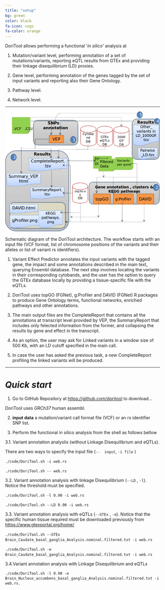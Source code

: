 ```yaml
---
title: "setup"
bg: green
color: black
fa-icon: cogs
fa-color: orange
---
```


DoriTool allows performing a functional '_in silico_' analysis at

1) Mutation/variant level, performing annotation of a set of mutations/variants, reporting eQTL results from GTEx and providing their linkage disequilibrium (LD) proxies.

2) Gene level, performing annotation of the genes tagged by the set of input variants and reporting also their Gene Ontology.

3) Pathway level.

4) Network level.

--------------------

![Doritool Logo](../img/workflow.png)


Schematic diagram of the DoriTool architecture. The workflow starts with an input file (VCF format, list of chromosome positions of the variants and their alleles or list of variant rs identifiers).

1) Variant Effect Predictor annotates the input variants with the tagged gene, the impact and some annotations described in the main text, querying Ensembl database. The next step involves locating the variants in their corresponding cytobands, and the user has the option to query the GTEx database locally by providing a tissue-specific file with the eQTLs.

2) DoriTool uses topGO (FGNet), g:Profiler and DAVID (FGNet) R packages to produce Gene Ontology terms, functional networks, enriched pathways and other annotations.

3) The main output files are the CompleteReport that contains all the annotations at transcript level provided by VEP, the SummaryReport that includes only felected information from the former, and collapsing the results by gene and effect in the transcript.

4) As an option, the user may ask for Linked variants in a window size of 500 Kb, with an LD cutoff specified in the main call.

5) In case the user has asked the previous task, a new CompleteReport profiling the linked variants will be produced.

--------------------

# <i class="fa fa-play"> Quick start</i>

1) Go to GitHub Repository  at <https://github.com/doritool> to download...

 DoriTool uses _GRCh37_ human assembl.

2) **input data** a mutation/variant call format file (VCF) or an rs identifier SNP list.

3) Perform the functional in silico analysis from the shell as follows bellow

3.1.  Variant annotation analyslis (without Linkage Disequilibrium and eQTLs).

There are two ways to specify the input file (`--  input`,  `-i file` )

`./code/DoriTool.sh -i web.rs`

`./code/DoriTool.sh -- web.rs`

3.2. Variant annotation analysis with linkage Disequilibrium (`--LD` , `-l`). Notice the threshold must be specified.

`./code/DoriTool.sh -l 0.90 -i web.rs`

`./code/DoriTool.sh --LD 0.90 -i web.rs`

3.3. Variant annotation analysis with eQTLs (`--GTEx` , `-e`). Notice that the specific human tissue required must be downloaded previously from
<https://www.gtexportal.org/home/>

`./code/DoriTool.sh --GTEx Brain_Caudate_basal_ganglia_Analysis.nominal.filtered.txt -i web.rs`

`./code/DoriTool.sh -e Brain_Caudate_basal_ganglia_Analysis.nominal.filtered.txt -i web.rs`

3.4.Variant annotation analysis with Linkage Disequilibrium and eQTLs

    ./code/DoriTool.sh -l 0.90 -e Brain_Nucleus_accumbens_basal_ganglia_Analysis.nominal.filtered.txt -i web.rs.
<!--## Setup as user homepage-->

<!--- Go click **fork** on the [github project page](https://github.com/t413/SinglePaged)-->
<!--- Rename your new repository to `**username**.github.io`. (click settings in the right column)-->
<!--- Clone your repository, **cd into the project**-->
<!--- Run `git checkout publish && git branch -m master && git push -u origin master && git branch -D gh-pages` to get the *publish* branch as master for a clean, empty starting point.-->
<!--- On your github project page go to *settings* again and change your **default branch** to ***master***-->
<!--- Run `git push origin --delete gh-pages` to delete your remote's development branch-->

<!--Now hop over to [Usage](#usage) to get it running with your own stuff!-->

<!--**When you publish changes use `git push -u origin master`**-->

<!----------------------------->


<!--## Setup as standalone project page-->

<!--- Go click **fork** on the [github project page](https://github.com/t413/SinglePaged)-->
<!--- Rename your new repository to `whatever you want`. (click settings in the right column)-->
  <!--* It will go live at yourusername.github.io/**WhateverYouWant**-->
<!--- Clone your repository, cd into the project-->
<!--- Run `git checkout publish && git branch -D gh-pages && git branch -m gh-pages && git push -uf origin gh-pages` to swap the *publish* and *gh-pages* branch.-->

<!--Now hop over to [Usage](#usage) to get it running with your own stuff!-->

<!--**When you publish changes use `git push -u origin gh-pages`**-->

<!----------------------------->


<!--## Setup inside existing project-->

<!--This is the most complicated use-case .. but it's the coolest.-->
<!--Say you've got your kickass project `github.com/t413/kicker` and want to have-->
<!--some web presence to post about on [hacker news](http://news.ycombinator.com).-->
<!--This will create an orphan branch called `gh_pages` in your repository-->
<!--where you can publish changes, posts, images, and such. It won't alter your code at all.-->

<!--- `cd` into your project on the command line-->
<!--- use `git remote add -t publish singlepage git@github.com:t413/SinglePaged.git` to get access to this repository.-->
<!--- use `git fetch singlepage publish:gh-pages` to fetch the remote branch-->
<!--- use `git branch --set-upstream gh-pages singlepage/publish && git checkout gh-pages;`-->
  <!--This creates and checks out an orphan branch called gh-pages that tracks the original and lets you make changes.-->
<!--- When you run `git push gh-pages:origin/gh-pages` it'll be live at *yourusername.github.io/repositoryName*-->

<!--Now hop over to [Usage](#usage) to get it running with your own stuff!-->

<!--**When you publish changes use `git push -u origin gh-pages`**-->

